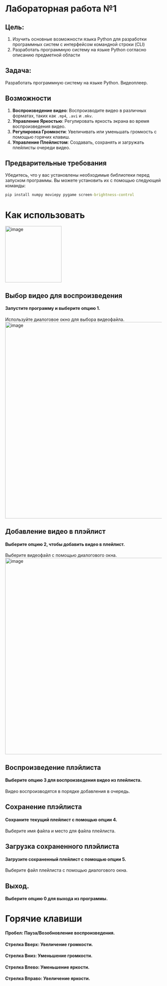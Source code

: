 # Лабораторная работа №1

## Цель: 
1. Изучить основные возможности языка Python для разработки программных систем с интерфейсом командной строки (CLI)
2. Разработать программную систему на языке Python согласно описанию предметной области
## Задача:
Разработать программную систему на языке Python. Видеоплеер.

## Возможности

1. **Воспроизведение видео**: Воспроизводите видео в различных форматах, таких как `.mp4`, `.avi` и `.mkv`.
2. **Управление Яркостью**: Регулировать яркость экрана во время воспроизведения видео.
3. **Регулировка Громкости**: Увеличивать или уменьшать громкость с помощью горячих клавиш.
4. **Управление Плейлистом**: Создавать, сохранять и загружать плейлисты очереди видео.

## Предварительные требования

Убедитесь, что у вас установлены необходимые библиотеки перед запуском программы. Вы можете установить их с помощью следующей команды:

```cmd
pip install numpy moviepy pygame screen-brightness-control
```

# Как использовать
<img width="181" alt="image" src="https://github.com/brokenjesus/PPOIS/assets/114217203/9f75af0a-c9ce-404b-a52c-cfeba4e85a77">


## Выбор видео для воспроизведения

#### Запустите программу и выберите опцию 1.
Используйте диалоговое окно для выбора видеофайла.
<img width="630" alt="image" src="https://github.com/brokenjesus/PPOIS/assets/114217203/79abb072-f764-4ab4-a656-facd1c330bd7">

## Добавление видео в плэйлист
#### Выберите опцию 2, чтобы добавить видео в плейлист.
Выберите видеофайл с помощью диалогового окна.
<img width="630" alt="image" src="https://github.com/brokenjesus/PPOIS/assets/114217203/7b516ef4-56aa-46ab-9464-8e9b102476cb">

## Воспроизведение плэйлиста
#### Выберите опцию 3 для воспроизведения видео из плейлиста.
Видео воспроизводятся в порядке добавления в очередь.

## Сохранение плэйлиста
#### Сохраните текущий плейлист с помощью опции 4.
Выберите имя файла и место для файла плейлиста.

## Загрузка сохраненного плэйлиста
#### Загрузите сохраненный плейлист с помощью опции 5.
Выберите файл плейлиста с помощью диалогового окна.

## Выход.
#### Выберите опцию 0 для выхода из программы.

# Горячие клавиши
#### Пробел: Пауза/Возобновление воспроизведения.
#### Стрелка Вверх: Увеличение громкости.
#### Стрелка Вниз: Уменьшение громкости.
#### Стрелка Влево: Уменьшение яркости.
#### Стрелка Вправо: Увеличение яркости.
